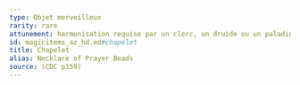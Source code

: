 ```yaml
---
type: Objet merveilleux
rarity: rare
attunement: harmonisation requise par un clerc, un druide ou un paladin
id: magicitems_az_hd.md#chapelet
title: Chapelet
alias: Necklace of Prayer Beads
source: (CDC p159)
---
```


